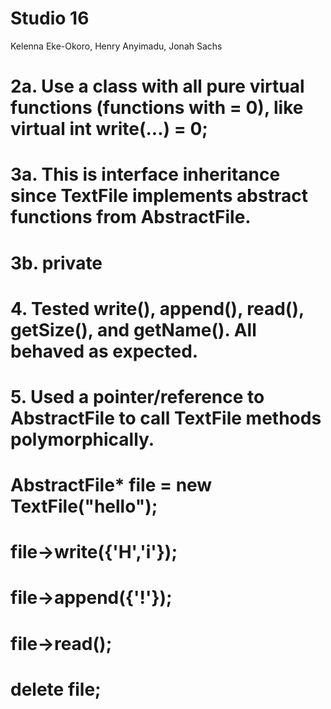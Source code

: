 # Studio 16
Kelenna Eke-Okoro, Henry Anyimadu, Jonah Sachs
# 2a. Use a class with all pure virtual functions (functions with = 0), like virtual int write(...) = 0;
# 3a. This is interface inheritance since TextFile implements abstract functions from AbstractFile.
# 3b. private
# 4. Tested write(), append(), read(), getSize(), and getName(). All behaved as expected.

# 5. Used a pointer/reference to AbstractFile to call TextFile methods polymorphically.
# AbstractFile* file = new TextFile("hello");
# file->write({'H','i'});
# file->append({'!'});
# file->read();
# delete file;
